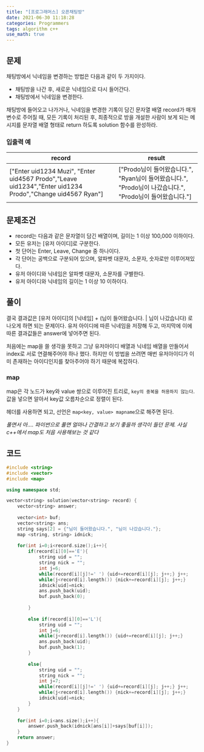 ```yaml
---
title: "[프로그래머스] 오픈채팅방"
date: 2021-06-30 11:18:28
categories: Programmers
tags: algorithm c++
use_math: true
---
```

## 문제

채팅방에서 닉네임을 변경하는 방법은 다음과 같이 두 가지이다.

- 채팅방을 나간 후, 새로운 닉네임으로 다시 들어간다.
- 채팅방에서 닉네임을 변경한다.

채팅방에 들어오고 나가거나, 닉네임을 변경한 기록이 담긴 문자열 배열 record가 매개변수로 주어질 때, 모든 기록이 처리된 후, 최종적으로 방을 개설한 사람이 보게 되는 메시지를 문자열 배열 형태로 return 하도록 solution 함수를 완성하라.

### 입출력 예


record|result
------|------
["Enter uid1234 Muzi", "Enter uid4567 Prodo","Leave uid1234","Enter uid1234 Prodo","Change uid4567 Ryan"]|["Prodo님이 들어왔습니다.", "Ryan님이 들어왔습니다.", "Prodo님이 나갔습니다.", "Prodo님이 들어왔습니다."]

## 문제조건

- record는 다음과 같은 문자열이 담긴 배열이며, 길이는 1 이상 100,000 이하이다.
- 모든 유저는 [유저 아이디]로 구분한다.
- 첫 단어는 Enter, Leave, Change 중 하나이다.
- 각 단어는 공백으로 구분되어 있으며, 알파벳 대문자, 소문자, 숫자로만 이루어져있다.
- 유저 아이디와 닉네임은 알파벳 대문자, 소문자를 구별한다.
- 유저 아이디와 닉네임의 길이는 1 이상 10 이하이다.

## 풀이

결국 결과값은 [유저 아이디]의 [닉네임] + (님이 들어왔습니다. |  님이 나갔습니다) 로 나오게 하면 되는 문제이다. 유저 아이디에 따른 닉네임을 저장해 두고, 마지막에 이에 따른 결과값들은 answer에 넣어주면 된다. 

처음에는 map을 쓸 생각을 못하고 그냥 유저아이디 배열과 닉네임 배열을 만들어서 index로 서로 연결해주어야 하나 했다. 하지만 이 방법을 쓰려면 매번 유저아이디가 이미 존재하는 아이디인지를 찾아주어야 하기 때문에 복잡하다. 

### map

map은 각 노드가 key와 value 쌍으로 이루어진 트리로, `key의 중복을 허용하지 않는다`.  값을 넣으면 알아서 key값 오름차순으로 정렬이 된다.

<map> 헤더를 사용하면 되고, 선언은 `map<key, value> mapname`으로 해주면 된다. 

  
*풀면서 아.... 파이썬으로 풀면 얼마나 간결하고 보기 좋을까 생각이 들던 문제. 사실 c++에서 map도 처음 사용해보는 것 같다*

 
## 코드

```cpp
#include <string>
#include <vector>
#include <map>

using namespace std;

vector<string> solution(vector<string> record) {
    vector<string> answer;
    
    vector<int> buf;
    vector<string> ans;
    string says[2] = {"님이 들어왔습니다.", "님이 나갔습니다."};
    map <string, string> idnick;
    
    for(int i=0;i<record.size();i++){
        if(record[i][0]=='E'){
            string uid = "";
            string nick = "";
            int j=6;
            while(record[i][j]!=' ') {uid+=record[i][j]; j++;} j++;
            while(j<record[i].length()) {nick+=record[i][j]; j++;}
            idnick[uid]=nick;
            ans.push_back(uid);
            buf.push_back(0);
            
        }
     
        else if(record[i][0]=='L'){
            string uid = "";
            int j=6;
            while(j<record[i].length()) {uid+=record[i][j]; j++;}
            ans.push_back(uid);
            buf.push_back(1);
        }
        
        else{
            string uid = "";
            string nick = "";
            int j=7;
            while(record[i][j]!=' ') {uid+=record[i][j]; j++;} j++;
            while(j<record[i].length()) {nick+=record[i][j]; j++;}
            idnick[uid]=nick;
        }
    }
    
    for(int i=0;i<ans.size();i++){
        answer.push_back(idnick[ans[i]]+says[buf[i]]);
    }
    return answer;
}
```
